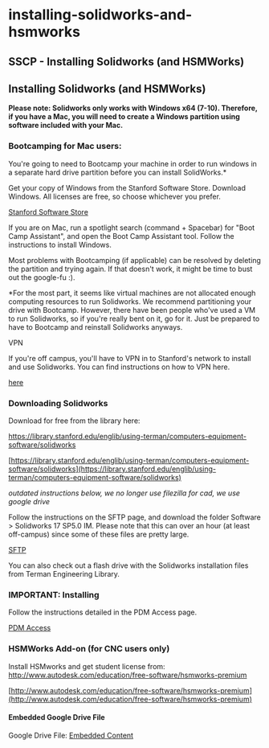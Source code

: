 # installing-solidworks-and-hsmworks

## SSCP - Installing Solidworks (and HSMWorks)

## Installing Solidworks (and HSMWorks)

**Please note: Solidworks only works with Windows x64 (7-10). Therefore, if you have a Mac, you will need to create a Windows partition using software included with your Mac.**

### Bootcamping for Mac users:

You're going to need to Bootcamp your machine in order to run windows in a separate hard drive partition before you can install SolidWorks.\*

Get your copy of Windows from the Stanford Software Store.  Download Windows. All licenses are free, so choose whichever you prefer.

[Stanford Software Store](https://stanford.onthehub.com/WebStore/Welcome.aspx)

If you are on Mac, run a spotlight search (command + Spacebar) for "Boot Camp Assistant", and open the Boot Camp Assistant tool.  Follow the instructions to install Windows.

Most problems with Bootcamping (if applicable) can be resolved by deleting the partition and trying again. If that doesn't work, it might be time to bust out the google-fu :).

\*For the most part, it seems like virtual machines are not allocated enough computing resources to run Solidworks. We recommend partitioning your drive with Bootcamp. However, there have been people who've used a VM to run Solidworks, so if you're really bent on it, go for it. Just be prepared to have to Bootcamp and reinstall Solidworks anyways.

VPN

If you're off campus, you'll have to VPN in to Stanford's network to install and use Solidworks. You can find instructions on how to VPN here.

[here](https://uit.stanford.edu/service/vpn/win_anyconnect)

### Downloading Solidworks

Download for free from the library here:

https://library.stanford.edu/englib/using-terman/computers-equipment-software/solidworks

[https://library.stanford.edu/englib/using-terman/computers-equipment-software/solidworks](https://library.stanford.edu/englib/using-terman/computers-equipment-software/solidworks)

_outdated instructions below, we no longer use filezilla for cad, we use google drive_

Follow the instructions on the SFTP page, and download the folder Software > Solidworks 17 SP5.0 IM. Please note that this can over an hour (at least off-campus) since some of these files are pretty large.

[SFTP](../../../../../stanford.edu/testduplicationsscp/home/new-member-orientation/sftp-access/)

You can also check out a flash drive with the Solidworks installation files from Terman Engineering Library.

### IMPORTANT: Installing

Follow the instructions detailed in the PDM Access page.

[PDM Access](../../../../../stanford.edu/testduplicationsscp/home/new-member-orientation/pdm-access/)

### HSMWorks Add-on (for CNC users only)

Install HSMworks and get student license from: http://www.autodesk.com/education/free-software/hsmworks-premium

[http://www.autodesk.com/education/free-software/hsmworks-premium](http://www.autodesk.com/education/free-software/hsmworks-premium)

#### Embedded Google Drive File

Google Drive File: [Embedded Content](https://drive.google.com/embeddedfolderview?id=1PM6CuATghpKVyZOwJDxqyLDS-5WJQ4Wb#list)
